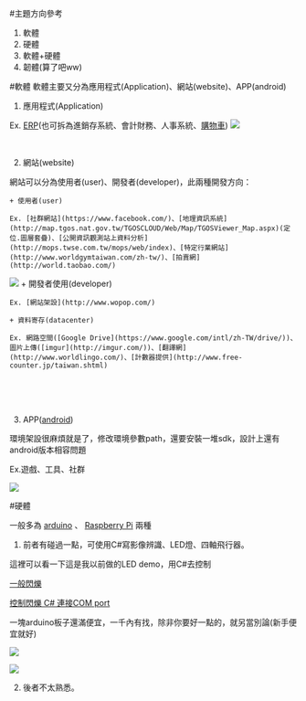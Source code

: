 #主題方向參考
1. 軟體
2. 硬體
3. 軟體+硬體
4. 韌體(算了吧ww)

#軟體
軟體主要又分為應用程式(Application)、網站(website)、APP(android)

1. 應用程式(Application)

  Ex. [ERP](http://www.weberp.org/)(也可拆為進銷存系統、會計財務、人事系統、[購物車](http://www.opencart.idv.tw/))
  ![](http://erp2000.com/images/framework01.jpg)　
    
    　
2. 網站(website)

  網站可以分為使用者(user)、開發者(developer)，此兩種開發方向：

    + 使用者(user)
    
    Ex. [社群網站](https://www.facebook.com/)、[地理資訊系統](http://map.tgos.nat.gov.tw/TGOSCLOUD/Web/Map/TGOSViewer_Map.aspx)(定位.圖層套疊)、[公開資訊觀測站上資料分析](http://mops.twse.com.tw/mops/web/index)、[特定行業網站](http://www.worldgymtaiwan.com/zh-tw/)、[拍賣網](http://world.taobao.com/)
  ![](http://blog.phimedia.tv/images/get-in-social-network-1.jpg)
    + 開發者使用(developer)
    
    Ex. [網站架設](http://www.wopop.com/)

    + 資料寄存(datacenter)
    
    Ex. 網路空間([Google Drive](https://www.google.com/intl/zh-TW/drive/))、圖片上傳([imgur](http://imgur.com/))、[翻譯網](http://www.worldlingo.com/)、[計數器提供](http://www.free-counter.jp/taiwan.shtml)
  　
    
    　
3. APP([android](http://readandplay.pixnet.net/blog/post/140001110-%E7%AC%AC%E4%B8%80%E6%94%AFandroid-app%E7%A8%8B%E5%BC%8F%E6%95%99%E5%AD%B8))

  環境架設很麻煩就是了，修改環境參數path，還要安裝一堆sdk，設計上還有android版本相容問題

  Ex.遊戲、工具、社群
  
  ![](http://www.jmc.edu/exobiz2k16/dev/images/a1.jpg)
  
  
#硬體

  一般多為 [arduino](http://elesson.tc.edu.tw/md221/pluginfile.php/4151/mod_resource/content/1/arduino.pdf) 、 [Raspberry Pi](http://twcn.rs-online.com/web/generalDisplay.html?id=raspberrypi) 兩種

1. 前者有碰過一點，可使用C#寫影像辨識、LED燈、四軸飛行器。
  
  這裡可以看一下這是我以前做的LED demo，用C#去控制

  [一般閃爍](https://www.facebook.com/qi.lian.56/videos/10202830423120591/?l=1696193390588091054)
  
  [控制閃爍 C# 連接COM port](https://www.facebook.com/qi.lian.56/videos/10202822220955542/?l=1701046812625533479)
  
  一塊arduino板子還滿便宜，一千內有找，除非你要好一點的，就另當別論(新手便宜就好)

  ![](https://www.arduino-board.com/images/thumbs/arduino-zero.jpg)

  ![](http://www.diy-robots.com/wp-content/uploads/2012/06/IMG_4905.jpg)
  
 
  
2. 後者不太熟悉。
